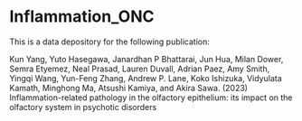 # Inflammation_ONC

This is a data depository for the following publication:

Kun Yang, Yuto Hasegawa, Janardhan P Bhattarai, Jun Hua, Milan Dower, Semra Etyemez, Neal Prasad, Lauren Duvall, Adrian Paez, Amy Smith, Yingqi Wang, Yun-Feng Zhang, Andrew P. Lane, Koko Ishizuka, Vidyulata Kamath, Minghong Ma, Atsushi Kamiya, and Akira Sawa. (2023) Inflammation-related pathology in the olfactory epithelium: its impact on the olfactory system in psychotic disorders
